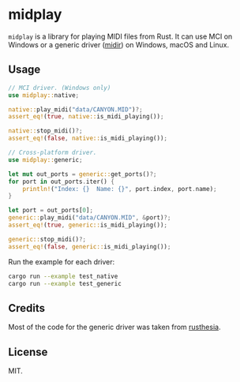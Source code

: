 # midplay

`midplay` is a library for playing MIDI files from Rust. It can use MCI on Windows or a generic driver ([midir](https://github.com/Boddlnagg/midir)) on Windows, macOS and Linux.

## Usage

```rust
// MCI driver. (Windows only)
use midplay::native;

native::play_midi("data/CANYON.MID")?;
assert_eq!(true, native::is_midi_playing());

native::stop_midi()?;
assert_eq!(false, native::is_midi_playing());
```

``` rust
// Cross-platform driver.
use midplay::generic;

let mut out_ports = generic::get_ports()?;
for port in out_ports.iter() {
    println!("Index: {}  Name: {}", port.index, port.name);
}

let port = out_ports[0];
generic::play_midi("data/CANYON.MID", &port)?;
assert_eq!(true, generic::is_midi_playing());

generic::stop_midi()?;
assert_eq!(false, generic::is_midi_playing());
```

Run the example for each driver:

```sh
cargo run --example test_native
cargo run --example test_generic
```

## Credits

Most of the code for the generic driver was taken from [rusthesia](https://github.com/gin66/rusthesia).

## License

MIT.

